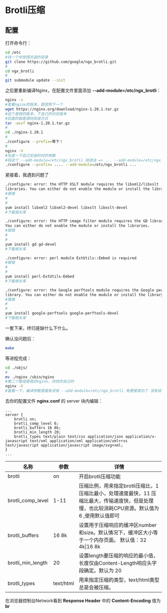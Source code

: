 # Brotli压缩

## 配置

打开命令行：

```bash
cd /etc
#找一个你觉得合适的目录
git clone https://github.com/google/ngx_brotli.git
#
cd ngx_brotli
#
git submodule update --init
```

之后要重新编译Nginx，在配置文件里面添加 **--add-module=/etc/ngx_brotli**：

```bash
nginx -v
#查看nginx的版本，跑官网下一个
wget https://nginx.org/download/nginx-1.20.1.tar.gz
#这个是我的版本，下自己的对应版本
#后面的就是源码安装方式
tar -axvf nginx-1.20.1.tar.gz
#
cd ./nginx-1.20.1
#
./configure --prefix=等下！
#
nginx -V
#先查一下自己安装的时的参数
#将这个 --add-module=/etc/ngx_brotli 拼进去 => ... --add-module=/etc/ngx_brotli ...
./configure --prefix= .... --add-module=/etc/ngx_brotli ...
```

紧接着，我遇到问题了

```bash
./configure: error: the HTTP XSLT module requires the libxml2/libxslt
libraries. You can either do not enable the module or install the libraries.
#报错
#
#
yum install libxml2 libxml2-devel libxslt libxslt-devel
#下载相关库
```

```bash
./configure: error: the HTTP image filter module requires the GD library.
You can either do not enable the module or install the libraries.
#报错
#
#
yum install gd gd-devel
#下载相关库
```

```bash
./configure: error: perl module ExtUtils::Embed is required
#报错
#
#
yum install perl-ExtUtils-Embed
#下载相关库
```

```bash
./configure: error: the Google perftools module requires the Google perftools
library. You can either do not enable the module or install the library
#报错
#
#
yum install google-perftools google-perftools-devel
#下载相关库
```

一套下来，终归是缺什么下什么。

确认没问题后：

```bash
make
```

等进程完成：

```bash
cd ./objs/
#
mv ./nginx /sbin/nginx
#第二个路径是我的nginx，你找你自己的
nginx -V
#査看一下，编译参数里面有没有 --add-module=/etc/ngx_brotli 有便是成功了 没有自个找问题啊啊啊
```

去你的配置文件 **nginx.conf** 的 server 块内编辑：

```nginx
...
server {
    brotli on;
    brotli_comp_level 6;
    brotli_buffers 16 8k;
    brotli_min_length 20;
    brotli_types text/plain text/css application/json application/x-javascript text/xml application/xml application/xml+rss text/javascript application/javascript image/svg+xml;
}
...
```

| 名称              | 参数      | 详情                                                         |
| ----------------- | --------- | ------------------------------------------------------------ |
| brotli            | on        | 开启brotli压缩功能                                           |
| brotli_comp_level | 1-11      | 压缩比例，用来指定brotli压缩比，1 压缩比最小，处理速度最快，11 压缩比最大，传输速度快，但是处理慢，也比较消耗CPU资源。默认值为 6 ,使用默认值即可 |
| brotli_buffers    | 16 8k     | 设置用于压缩响应的缓冲区number和size。默认情况下，缓冲区大小等于一个内存页面。 默认值：32 4k\|16 8k |
| brotli_min_length | 20        | 设置length要压缩的响应的最小值，长度仅由Content-Length响应头字段确定。默认为 20 |
| brotli_types      | text/html | 用来指定压缩的类型，text/html类型总是会被压缩。              |

在浏览器控制台Network看到 **Response Header** 中的 **Content-Encoding** 值为 **br**
